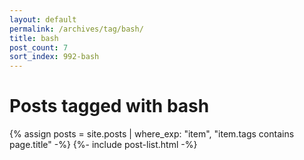 ```yaml
---
layout: default
permalink: /archives/tag/bash/
title: bash
post_count: 7
sort_index: 992-bash
---
```

<h1 class="page-heading">Posts tagged with bash</h1>
{% assign posts = site.posts | where_exp: "item", "item.tags contains page.title" -%}
{%- include post-list.html -%}
